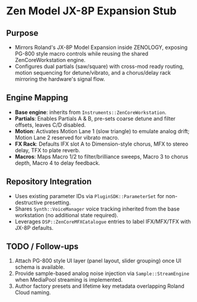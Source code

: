 # Zen Model JX-8P Expansion Stub

## Purpose
- Mirrors Roland's JX-8P Model Expansion inside ZENOLOGY, exposing PG-800 style macro controls while reusing the shared ZenCoreWorkstation engine.
- Configures dual partials (saw/square) with cross-mod ready routing, motion sequencing for detune/vibrato, and a chorus/delay rack mirroring the hardware's signal flow.

## Engine Mapping
- **Base engine**: inherits from `Instruments::ZenCoreWorkstation`.
- **Partials**: Enables Partials A & B, pre-sets coarse detune and filter offsets, leaves C/D disabled.
- **Motion**: Activates Motion Lane 1 (slow triangle) to emulate analog drift; Motion Lane 2 reserved for vibrato macro.
- **FX Rack**: Defaults IFX slot A to Dimension-style chorus, MFX to stereo delay, TFX to plate reverb.
- **Macros**: Maps Macro 1/2 to filter/brilliance sweeps, Macro 3 to chorus depth, Macro 4 to delay feedback.

## Repository Integration
- Uses existing parameter IDs via `PluginSDK::ParameterSet` for non-destructive presetting.
- Shares `Synth::VoiceManager` voice tracking inherited from the base workstation (no additional state required).
- Leverages `DSP::ZenCoreMFXCatalogue` entries to label IFX/MFX/TFX with JX-8P defaults.

## TODO / Follow-ups
1. Attach PG-800 style UI layer (panel layout, slider grouping) once UI schema is available.
2. Provide sample-based analog noise injection via `Sample::StreamEngine` when MediaPool streaming is implemented.
3. Author factory presets and lifetime key metadata overlapping Roland Cloud naming.
